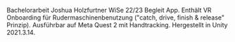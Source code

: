 Bachelorarbeit Joshua Holzfurtner WiSe 22/23 Begleit App.
Enthält VR Onboarding für Rudermaschinenbenutzung ("catch, drive, finish & release" Prinzip).
Ausführbar auf Meta Quest 2 mit Handtracking.
Hergestellt in Unity 2021.3.14.
